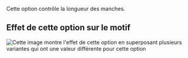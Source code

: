 Cette option contrôle la longueur des manches.

## Effet de cette option sur le motif

![Cette image montre l'effet de cette option en superposant plusieurs variantes qui ont une valeur différente pour cette option](breanna_sleevelengthbonus_sample.svg "Effet de cette option sur le motif")
